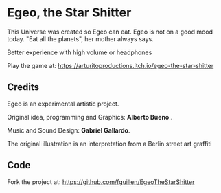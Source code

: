 # Egeo, the Star Shitter

This Universe was created so Egeo can eat. Egeo is not on a good mood today. "Eat all the planets", her mother always says.

Better experience with high volume or headphones

Play the game at: https://arturitoproductions.itch.io/egeo-the-star-shitter

## Credits

Egeo is an experimental artistic project.

Original idea, programming and Graphics: **Alberto Bueno**..

Music and Sound Design: **Gabriel Gallardo**.

The original illustration is an interpretation from a Berlin street art graffiti

## Code

Fork the project at: https://github.com/fguillen/EgeoTheStarShitter
